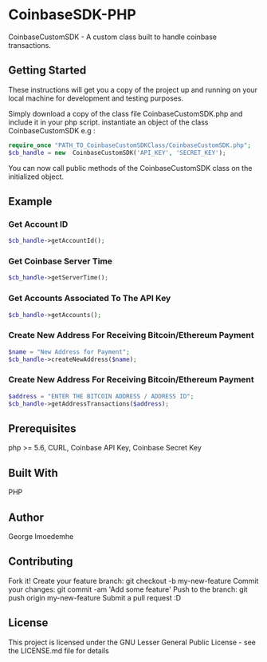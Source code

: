 # CoinbaseSDK-PHP

CoinbaseCustomSDK - A custom class built to handle coinbase transactions.

## Getting Started

These instructions will get you a copy of the project up and running on your local machine for development and testing purposes. 

Simply download a copy of the class file CoinbaseCustomSDK.php and include it in your php script. 
instantiate an object of the class CoinbaseCustomSDK e.g : 
```php
require_once "PATH_TO_CoinbaseCustomSDKClass/CoinbaseCustomSDK.php";
$cb_handle = new  CoinbaseCustomSDK('API_KEY', 'SECRET_KEY');
```
You can now call public methods of the CoinbaseCustomSDK class on the initialized object.

## Example


### Get Account ID
```php
$cb_handle->getAccountId();
```

### Get Coinbase Server Time
```php
$cb_handle->getServerTime();
```

### Get Accounts Associated To The API Key
```php
$cb_handle->getAccounts();
```

### Create New Address For Receiving Bitcoin/Ethereum Payment
```php
$name = "New Address for Payment";
$cb_handle->createNewAddress($name);
```

### Create New Address For Receiving Bitcoin/Ethereum Payment
```php
$address = "ENTER THE BITCOIN ADDRESS / ADDRESS ID";
$cb_handle->getAddressTransactions($address);
```

## Prerequisites

php >= 5.6,
CURL,
Coinbase API Key,
Coinbase Secret Key

## Built With

PHP

## Author

George Imoedemhe 

## Contributing

Fork it!
Create your feature branch: git checkout -b my-new-feature
Commit your changes: git commit -am 'Add some feature'
Push to the branch: git push origin my-new-feature
Submit a pull request :D

## License

This project is licensed under the GNU Lesser General Public License - see the LICENSE.md file for details
